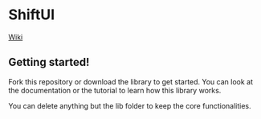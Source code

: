 # ShiftUI
[Wiki](https://github.com/PotatianEmpire/ShiftUI/wiki)
## Getting started!
Fork this repository or download the library to get started.
You can look at the documentation or the tutorial to learn how this library works.

You can delete anything but the lib folder to keep the core functionalities.